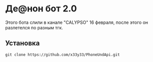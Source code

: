 # Де@нон бот 2.0

Этого бота слили в канале "CALYPSO" 16 февраля, после этого он разлетелся по разным тгк.

## Установка

```
git clone https://github.com/x33y33/PhoneUndApi.git
```
```

```
